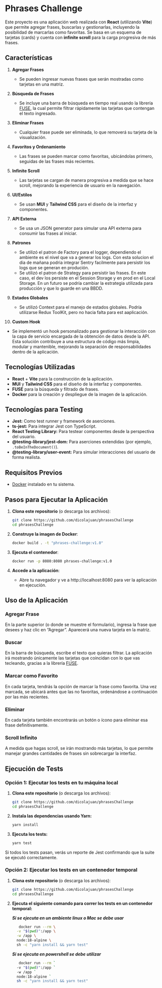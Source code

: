 # Phrases Challenge

Este proyecto es una aplicación web realizada con **React** (utilizando **Vite**) que permite agregar frases, buscarlas y gestionarlas, incluyendo la posibilidad de marcarlas como favoritas. Se basa en un esquema de tarjetas (cards) y cuenta con **infinite scroll** para la carga progresiva de más frases.

## Características

1. **Agregar Frases**  
   - Se pueden ingresar nuevas frases que serán mostradas como tarjetas en una matriz.

2. **Búsqueda de Frases**  
   - Se incluye una barra de búsqueda en tiempo real usando la librería [FUSE](https://fusejs.io/), la cual permite filtrar rápidamente las tarjetas que contengan el texto ingresado.

3. **Eliminar Frases**  
   - Cualquier frase puede ser eliminada, lo que removerá su tarjeta de la visualización.

4. **Favoritos y Ordenamiento**  
   - Las frases se pueden marcar como favoritas, ubicándolas primero, seguidas de las frases más recientes.

5. **Infinite Scroll**  
   - Las tarjetas se cargan de manera progresiva a medida que se hace scroll, mejorando la experiencia de usuario en la navegación.

6. **UI/Estilos**  
   - Se usan **MUI** y **Tailwind CSS** para el diseño de la interfaz y componentes.
  
7. **API Externa**  
   - Se usa un JSON generator para simular una API externa para consumir las frases al iniciar.

8. **Patrones**  
   - Se utilizó el patron de Factory para el logger, dependiendo el ambiente es el nivel que va a generar los logs. Con esta solucion el dia de mañana podria integrar Sentry facilmente para persistir los logs que se generan en produción.
   - Se utilizó el patron de Strategy para persistir las frases. En este caso, el dev los persiste en el Session Storage y en prod en el Local Storage. En un futuro se podría cambiar la estrategia utilizada para producción y que lo guarde en una BBDD.
  
9. **Estados Globales**  
   - Se utilizó Context para el manejo de estados globales. Podría utilizarse Redux ToolKit, pero no hacia falta para est aaplicación.

10. **Custom Hook**  
   - Se implementó un hook personalizado para gestionar la interacción con la capa de servicio encargada de la obtención de datos desde la API. Esta solución contribuye a una estructura de código más limpia, modular y mantenible, mejorando la separación de responsabilidades dentro de la aplicación.


## Tecnologías Utilizadas

- **React** + **Vite** para la construcción de la aplicación.
- **MUI** y **Tailwind CSS** para el diseño de la interfaz y componentes.
- **FUSE** para la búsqueda y filtrado de frases.
- **Docker** para la creación y despliegue de la imagen de la aplicación.

## Tecnologías para Testing

- **Jest:** Como test runner y framework de aserciones.
- **ts-jest:** Para integrar Jest con TypeScript.
- **React Testing Library:** Para testear componentes desde la perspectiva del usuario.
- **@testing-library/jest-dom:** Para aserciones extendidas (por ejemplo, `.toBeInTheDocument()`).
- **@testing-library/user-event:** Para simular interacciones del usuario de forma realista.

## Requisitos Previos

- [Docker](https://www.docker.com/) instalado en tu sistema.

## Pasos para Ejecutar la Aplicación

1. **Clona este repositorio** (o descarga los archivos):

   ```bash
   git clone https://github.com/dicolajuan/phrasesChallenge
   cd phrasesChallenge
   ```

2. **Construye la imagen de Docker**:
   
   ```bash
   docker build . -t "phrases-challenge:v1.0"
   ```

3. **Ejecuta el contenedor**:

   ```bash
   docker run -p 8080:8080 phrases-challenge:v1.0
   ```

4. **Accede a la aplicación**:
   - Abre tu navegador y ve a http://localhost:8080 para ver la aplicación en ejecución.

## Uso de la Aplicación

### Agregar Frase
En la parte superior (o donde se muestre el formulario), ingresa la frase que desees y haz clic en “Agregar”. Aparecerá una nueva tarjeta en la matriz.

### Buscar
En la barra de búsqueda, escribe el texto que quieras filtrar. La aplicación irá mostrando únicamente las tarjetas que coincidan con lo que vas tecleando, gracias a la librería [FUSE](https://fusejs.io/).

### Marcar como Favorito
En cada tarjeta, tendrás la opción de marcar la frase como favorita. Una vez marcada, se ubicará antes que las no favoritas, ordenándose a continuación por las más recientes.

### Eliminar
En cada tarjeta también encontrarás un botón o ícono para eliminar esa frase definitivamente.

### Scroll Infinito
A medida que hagas scroll, se irán mostrando más tarjetas, lo que permite manejar grandes cantidades de frases sin sobrecargar la interfaz.

## Ejecución de Tests

### Opción 1: Ejecutar los tests en tu máquina local

1. **Clona este repositorio** (o descarga los archivos):

   ```bash
   git clone https://github.com/dicolajuan/phrasesChallenge
   cd phrasesChallenge
   ```

2. **Instala las dependencias usando Yarn:**
   
   ```bash
   yarn install
   ```

3. **Ejecuta los tests:**
   
   ```bash
   yarn test
   ```

Si todos los tests pasan, verás un reporte de Jest confirmando que la suite se ejecutó correctamente.

### Opción 2: Ejecutar los tests en un contenedor temporal

1. **Clona este repositorio** (o descarga los archivos):

   ```bash
   git clone https://github.com/dicolajuan/phrasesChallenge
   cd phrasesChallenge
   ```

2. **Ejecuta el siguiente comando para correr los tests en un contenedor temporal:**
   
   ***Si se ejecuta en un ambiente linux o Mac se debe usar***
   ```bash
      docker run --rm \
     -v "$(pwd)":/app \
     -w /app \
     node:18-alpine \
     sh -c "yarn install && yarn test"
   ```

   ***Si se ejecuta en powershell se debe utilizar***
   ```bash
      docker run --rm `
     -v "$(pwd)":/app `
     -w /app `
     node:18-alpine `
     sh -c "yarn install && yarn test"
   ```
